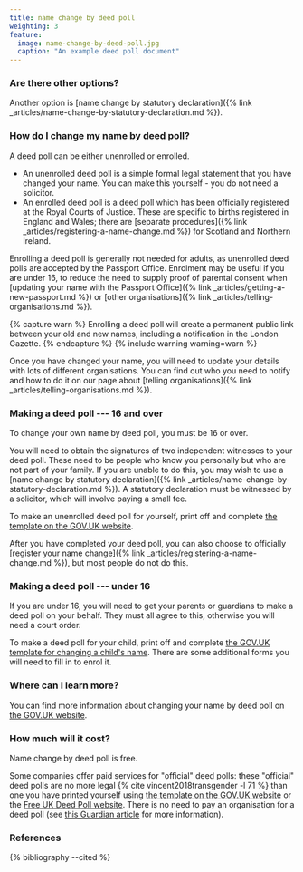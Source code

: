 ```yaml
---
title: name change by deed poll
weighting: 3
feature:
  image: name-change-by-deed-poll.jpg
  caption: "An example deed poll document"
---
```


### Are there other options?

Another option is [name change by statutory declaration]({% link _articles/name-change-by-statutory-declaration.md %}).

### How do I change my name by deed poll?

A deed poll can be either unenrolled or enrolled.

- An unenrolled deed poll is a simple formal legal statement that you have changed your name. You can make this yourself - you do not need a solicitor.
- An enrolled deed poll is a deed poll which has been officially registered at the Royal Courts of Justice. These are specific to births registered in England and Wales; there are [separate procedures]({% link _articles/registering-a-name-change.md %}) for Scotland and Northern Ireland.

Enrolling a deed poll is generally not needed for adults, as unenrolled deed polls are accepted by the Passport Office. Enrolment may be useful if you are under 16, to reduce the need to supply proof of parental consent when [updating your name with the Passport Office]({% link _articles/getting-a-new-passport.md %}) or [other organisations]({% link _articles/telling-organisations.md %}).

{% capture warn %}
Enrolling a deed poll will create a permanent public link between your old and new names, including a notification in the London Gazette.
{% endcapture %}
{% include warning warning=warn %}

Once you have changed your name, you will need to update your details with lots of different organisations. You can find out who you need to notify and how to do it on our page about [telling organisations]({% link _articles/telling-organisations.md %}).

### Making a deed poll --- 16 and over
To change your own name by deed poll, you must be 16 or over.

You will need to obtain the signatures of two independent witnesses to your deed poll. These need to be people who know you personally but who are not part of your family. If you are unable to do this, you may wish to use a [name change by statutory declaration]({% link _articles/name-change-by-statutory-declaration.md %}). A statutory declaration must be witnessed by a solicitor, which will involve paying a small fee.

To make an unenrolled deed poll for yourself, print off and complete [the template on the GOV.UK website](https://www.gov.uk/change-name-deed-poll/make-an-adult-deed-poll).

After you have completed your deed poll, you can also choose to officially [register your name change]({% link _articles/registering-a-name-change.md %}), but most people do not do this.

### Making a deed poll --- under 16
If you are under 16, you will need to get your parents or guardians to make a deed poll on your behalf. They must all agree to this, otherwise you will need a court order.

To make a deed poll for your child, print off and complete [the GOV.UK template for changing a child's name](https://www.gov.uk/change-name-deed-poll/change-a-childs-name). There are some additional forms you will need to fill in to enrol it.

### Where can I learn more?

You can find more information about changing your name by deed poll on [the GOV.UK website](https://www.gov.uk/change-name-deed-poll/overview).

### How much will it cost?

Name change by deed poll is free.

Some companies offer paid services for "official" deed polls: these "official" deed polls are no more legal {% cite vincent2018transgender -l 71 %} than one you have printed yourself using [the template on the GOV.UK website](https://www.gov.uk/change-name-deed-poll/make-an-adult-deed-poll) or the [Free UK Deed Poll website](https://freedeedpoll.org.uk/). There is no need to pay an organisation for a deed poll (see [this Guardian article](https://www.theguardian.com/money/2013/jun/29/deed-poll-websites-avoid) for more information).

### References

{% bibliography --cited %}

